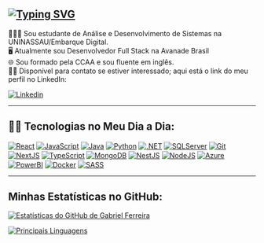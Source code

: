 [![Typing SVG](https://readme-typing-svg.herokuapp.com?font=Roboto+Slab&duration=1000&color=1877F2&background=00CFFF00&multiline=true&random=false&width=435&height=100&lines=%F0%9F%95%B5%F0%9F%8F%BB+Ol%C3%A1%2C+Mundo!;Meu+nome+%C3%A9+Gabriel+Ferreira.;Sou+um+Desenvolvedor+Full+Stack.+%F0%9F%95%B5%F0%9F%8F%BB)](https://git.io/typing-svg)
--

👨🏻‍🎓 Sou estudante de Análise e Desenvolvimento de Sistemas na UNINASSAU/Embarque Digital.
<br/>
🖥️ Atualmente sou Desenvolvedor Full Stack na Avanade Brasil
<br/>
🌐 Sou formado pela CCAA e sou fluente em inglês.
<br/>
🤝🏻 Disponível para contato se estiver interessado; aqui está o link do meu perfil no LinkedIn:

[![Linkedin](https://img.shields.io/badge/LinkedIn-0077B5?style=for-the-badge&logo=linkedin&logoColor=white)](https://www.linkedin.com/in/gabriel-ferreira-aa2522232/)

---

## 🧠💡 Tecnologias no Meu Dia a Dia:

<div style="display: inline-block;">
    <a href="#"><img align="center" alt="React" src="https://img.shields.io/badge/react-%2320232a.svg?style=for-the-badge&logo=react&logoColor=%2361DAFB"/></a>
    <a href="#"><img align="center" alt="JavaScript" src="https://img.shields.io/badge/JavaScript-323330?style=for-the-badge&logo=javascript&logoColor=F7DF1E"/></a>
    <a href="#"><img align="center" alt="Java" src="https://img.shields.io/badge/java-%23ED8B00.svg?style=for-the-badge&logo=openjdk&logoColor=white"/></a>
    <a href="#"><img align="center" alt="Python" src="https://img.shields.io/badge/Python-FFD43B?style=for-the-badge&logo=python&logoColor=blue"/></a>
    <a href="#"><img align="center" alt=".NET" src="https://img.shields.io/badge/.NET-512BD4?style=for-the-badge&logo=dotnet&logoColor=white"/></a>
    <a href="#"><img align="center" alt="SQLServer" src="https://img.shields.io/badge/Microsoft%20SQL%20Server-CC2927?style=for-the-badge&logo=microsoft%20sql%20server&logoColor=white"/></a>
    <a href="#"><img align="center" alt="Git" src="https://img.shields.io/badge/git-%23F05033.svg?style=for-the-badge&logo=git&logoColor=white"/></a>
    <a href="#"><img align="center" alt="NextJS" src="https://img.shields.io/badge/Next-black?style=for-the-badge&logo=next.js&logoColor=white"/></a>
    <a href="#"><img align="center" alt="TypeScript" src="https://img.shields.io/badge/typescript-%23007ACC.svg?style=for-the-badge&logo=typescript&logoColor=white"/></a>
    <a href="#"><img align="center" alt="MongoDB" src="https://img.shields.io/badge/MongoDB-%234ea94b.svg?style=for-the-badge&logo=mongodb&logoColor=white"/></a>
    <a href="#"><img align="center" alt="NestJS" src="https://img.shields.io/badge/nestjs-%23E0234E.svg?style=for-the-badge&logo=nestjs&logoColor=white"/></a>
    <a href="#"><img align="center" alt="NodeJS" src="https://img.shields.io/badge/node.js-6DA55F?style=for-the-badge&logo=node.js&logoColor=white"/></a>
    <a href="#"><img align="center" alt="Azure" src="https://img.shields.io/badge/azure-%230072C6.svg?style=for-the-badge&logo=microsoftazure&logoColor=white"/></a>
    <a href="#"><img align="center" alt="PowerBI" src="https://img.shields.io/badge/power_bi-F2C811?style=for-the-badge&logo=powerbi&logoColor=black"/></a>
    <a href="#"><img align="center" alt="Docker" src="https://img.shields.io/badge/docker-%230db7ed.svg?style=for-the-badge&logo=docker&logoColor=white"/></a>
    <a href="#"><img align="center" alt="SASS" src="https://img.shields.io/badge/SASS-hotpink.svg?style=for-the-badge&logo=SASS&logoColor=white"/></a>
</div>
<br/>

---

## Minhas Estatísticas no GitHub:

[![Estatísticas do GitHub de Gabriel Ferreira](https://github-readme-stats.vercel.app/api?username=GabrielBhain&show_icons=true&theme=transparent)](https://github.com/GabrielBhain)

[![Principais Linguagens](https://github-readme-stats.vercel.app/api/top-langs/?username=GabrielBhain&layout=donut-vertical&theme=transparent)](https://github.com/GabrielBhain)
